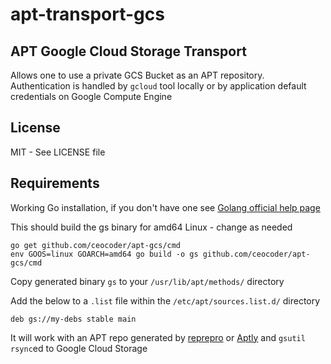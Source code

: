 # apt-transport-gcs

## APT Google Cloud Storage Transport

Allows one to use a private GCS Bucket as an APT repository.  Authentication is handled by `gcloud` tool locally or
by application default credentials on Google Compute Engine


## License

MIT - See LICENSE file

## Requirements

Working Go installation, if you don't have one see [Golang official help page](https://golang.org/doc/install)


This should build the gs binary for  amd64 Linux - change as needed
```
go get github.com/ceocoder/apt-gcs/cmd
env GOOS=linux GOARCH=amd64 go build -o gs github.com/ceocoder/apt-gcs/cmd
```

Copy generated binary `gs` to your `/usr/lib/apt/methods/` directory

Add the below to a `.list` file within the `/etc/apt/sources.list.d/` directory

```
deb gs://my-debs stable main
```

It will work with an APT repo generated by [reprepro](https://mirrorer.alioth.debian.org/) or [Aptly](https://www.aptly.info) and `gsutil rsync`ed to Google Cloud Storage
